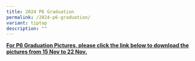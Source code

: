 ```yaml
---
title: 2024 P6 Graduation
permalink: /2024-p6-graduation/
variant: tiptap
description: ""
---
```

<p><strong><a href="https://drive.google.com/drive/folders/1ak8IZVlakcWMpH3zcuV2zrzErogaqR3y?usp=sharing" rel="noopener nofollow" target="_blank">For P6 Graduation Pictures, please click the link below to download the pictures from 15 Nov to 22 Nov.</a></strong>
</p>